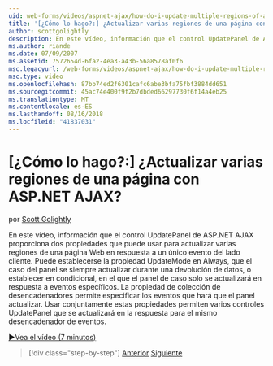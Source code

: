 ```yaml
---
uid: web-forms/videos/aspnet-ajax/how-do-i-update-multiple-regions-of-a-page-with-aspnet-ajax
title: '[¿Cómo lo hago?:] ¿Actualizar varias regiones de una página con ASP.NET AJAX? | Microsoft Docs'
author: scottgolightly
description: En este vídeo, información que el control UpdatePanel de ASP.NET AJAX proporciona dos propiedades que puede usar para actualizar varias regiones de una página Web en la respuesta...
ms.author: riande
ms.date: 07/09/2007
ms.assetid: 7572654d-6fa2-4ea3-a43b-56a8578af0f6
msc.legacyurl: /web-forms/videos/aspnet-ajax/how-do-i-update-multiple-regions-of-a-page-with-aspnet-ajax
msc.type: video
ms.openlocfilehash: 87bb74ed2f6301cafc6abe3bfa75fbf3884dd651
ms.sourcegitcommit: 45ac74e400f9f2b7dbded66297730f6f14a4eb25
ms.translationtype: MT
ms.contentlocale: es-ES
ms.lasthandoff: 08/16/2018
ms.locfileid: "41837031"
---
```

<a name="how-do-i-update-multiple-regions-of-a-page-with-aspnet-ajax"></a>[¿Cómo lo hago?:] ¿Actualizar varias regiones de una página con ASP.NET AJAX?
====================
por [Scott Golightly](https://github.com/scottgolightly)

En este vídeo, información que el control UpdatePanel de ASP.NET AJAX proporciona dos propiedades que puede usar para actualizar varias regiones de una página Web en respuesta a un único evento del lado cliente. Puede establecerse la propiedad UpdateMode en Always, que el caso del panel se siempre actualizar durante una devolución de datos, o establecer en condicional, en el que el panel de caso solo se actualizará en respuesta a eventos específicos. La propiedad de colección de desencadenadores permite especificar los eventos que hará que el panel actualizar. Usar conjuntamente estas propiedades permiten varios controles UpdatePanel que se actualizará en la respuesta para el mismo desencadenador de eventos.

[&#9654;Vea el vídeo (7 minutos)](https://channel9.msdn.com/Blogs/ASP-NET-Site-Videos/how-do-i-update-multiple-regions-of-a-page-with-aspnet-ajax)

> [!div class="step-by-step"]
> [Anterior](how-do-i-implement-the-ajax-after-processing-pattern.md)
> [Siguiente](how-do-i-choose-between-methods-of-ajax-page-updates.md)
